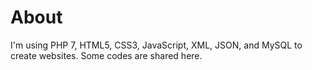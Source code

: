 # About
I'm using PHP 7, HTML5, CSS3, JavaScript, XML, JSON, and MySQL to create websites. Some codes are shared here.
